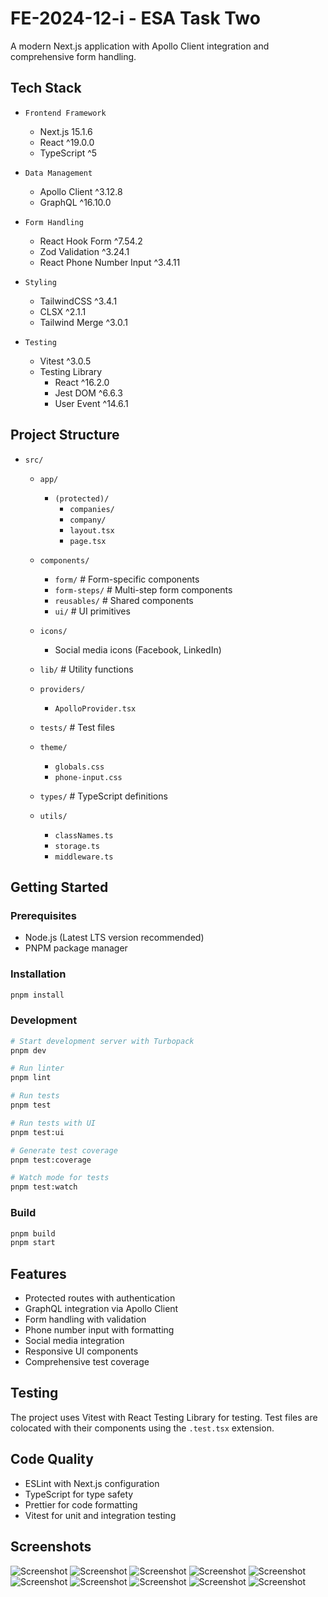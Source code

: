 # FE-2024-12-i - ESA Task Two

A modern Next.js application with Apollo Client integration and comprehensive form handling.

## Tech Stack

- `Frontend Framework`

  - Next.js 15.1.6
  - React ^19.0.0
  - TypeScript ^5

- `Data Management`

  - Apollo Client ^3.12.8
  - GraphQL ^16.10.0

- `Form Handling`

  - React Hook Form ^7.54.2
  - Zod Validation ^3.24.1
  - React Phone Number Input ^3.4.11

- `Styling`

  - TailwindCSS ^3.4.1
  - CLSX ^2.1.1
  - Tailwind Merge ^3.0.1

- `Testing`
  - Vitest ^3.0.5
  - Testing Library
    - React ^16.2.0
    - Jest DOM ^6.6.3
    - User Event ^14.6.1

## Project Structure

- `src/`

  - `app/`
    - `(protected)/`
      - `companies/`
      - `company/`
      - `layout.tsx`
      - `page.tsx`
  - `components/`
    - `form/` # Form-specific components
    - `form-steps/` # Multi-step form components
    - `reusables/` # Shared components
    - `ui/` # UI primitives
  - `icons/`
    - Social media icons (Facebook, LinkedIn)
  - `lib/` # Utility functions

  - `providers/`
    - `ApolloProvider.tsx`
  - `tests/` # Test files

  - `theme/`
    - `globals.css`
    - `phone-input.css`
  - `types/` # TypeScript definitions

  - `utils/`
    - `classNames.ts`
    - `storage.ts`
    - `middleware.ts`

## Getting Started

### Prerequisites

- Node.js (Latest LTS version recommended)
- PNPM package manager

### Installation

```bash
pnpm install
```

### Development

```bash
# Start development server with Turbopack
pnpm dev

# Run linter
pnpm lint

# Run tests
pnpm test

# Run tests with UI
pnpm test:ui

# Generate test coverage
pnpm test:coverage

# Watch mode for tests
pnpm test:watch
```

### Build

```bash
pnpm build
pnpm start
```

## Features

- Protected routes with authentication
- GraphQL integration via Apollo Client
- Form handling with validation
- Phone number input with formatting
- Social media integration
- Responsive UI components
- Comprehensive test coverage

## Testing

The project uses Vitest with React Testing Library for testing. Test files are colocated with their components using the `.test.tsx` extension.

## Code Quality

- ESLint with Next.js configuration
- TypeScript for type safety
- Prettier for code formatting
- Vitest for unit and integration testing

## Screenshots

![Screenshot](/public/screenshots/1.png)
![Screenshot](/public/screenshots/2.png)
![Screenshot](/public/screenshots/3.png)
![Screenshot](/public/screenshots/4.png)
![Screenshot](/public/screenshots/5.png)
![Screenshot](/public/screenshots/6.png)
![Screenshot](/public/screenshots/7.png)
![Screenshot](/public/screenshots/8.png)
![Screenshot](/public/screenshots/9.png)
![Screenshot](/public/screenshots/10.png)
